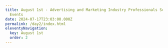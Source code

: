 ```yaml
---
title: August 1st - Advertising and Marketing Industry Professionals Schedule of
  Events
date: 2024-07-17T23:03:00.000Z
permalink: /day2/index.html
eleventyNavigation:
  key: August 1st
  order: 2
---
```

